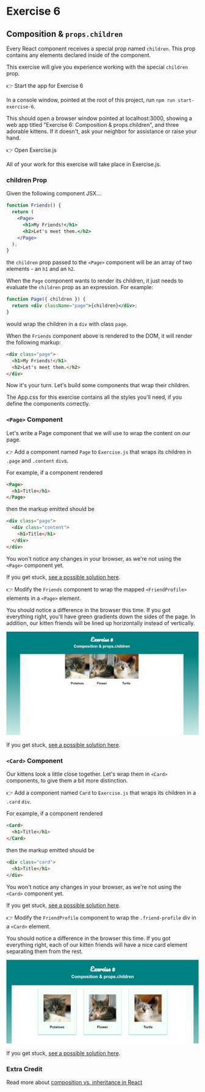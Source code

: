 # Exercise 6

## Composition & `props.children`

Every React component receives a special prop named `children`. This prop contains any elements declared inside of the component.

This exercise will give you experience working with the special `children` prop.

👉 Start the app for Exercise 6

In a console window, pointed at the root of this project, run `npm run start-exercise-6`.

This should open a browser window pointed at localhost:3000, showing a web app titled "Exercise 6: Composition & props.children", and three adorable kittens. If it doesn't, ask your neighbor for assistance or raise your hand.

👉 Open Exercise.js

All of your work for this exercise will take place in Exercise.js.

### children Prop

Given the following component JSX...

```jsx
function Friends() {
  return (
    <Page>
      <h1>My Friends!</h1>
      <h2>Let's meet them.</h2>
    </Page>
  );
}
```

the `children` prop passed to the `<Page>` component will be an array of two elements - an `h1` and an `h2`.

When the `Page` component wants to render its children, it just needs to evaluate the `children` prop as an expression. For example:

```jsx
function Page({ children }) {
  return <div className="page">{children}</div>;
}
```

would wrap the children in a `div` with class `page`.

When the `Friends` component above is rendered to the DOM, it will render the following markup:

```html
<div class="page">
  <h1>My Friends!</h1>
  <h2>Let's meet them.</h2>
</div>
```

Now it's your turn. Let's build some components that wrap their children.

The App.css for this exercise contains all the styles you'll need, if you define the components correctly.

### `<Page>` Component

Let's write a Page component that we will use to wrap the content on our page.

👉 Add a component named `Page` to `Exercise.js` that wraps its children in `.page` and `.content` `div`s.

For example, if a component rendered

```html
<Page>
  <h1>Title</h1>
</Page>
```

then the markup emitted should be

```html
<div class="page">
  <div class="content">
    <h1>Title</h1>
  </div>
</div>
```

You won't notice any changes in your browser, as we're not using the `<Page>` component yet.

If you get stuck, [see a possible solution here](./SOLUTIONS.md#page).

👉 Modify the `Friends` component to wrap the mapped `<FriendProfile>` elements in a `<Page>` element.

You should notice a difference in the browser this time. If you got everything right, you'll have green gradients down the sides of the page. In addition, our kitten friends will be lined up horizontally instead of vertically.

![](docs/pages.png)

If you get stuck, [see a possible solution here](./SOLUTIONS.md#friends-with-page).

### `<Card>` Component

Our kittens look a little close together. Let's wrap them in `<Card>` components, to give them a bit more distinction.

👉 Add a component named `Card` to `Exercise.js` that wraps its children in a `.card` `div`.

For example, if a component rendered

```html
<Card>
  <h1>Title</h1>
</Card>
```

then the markup emitted should be

```html
<div class="card">
  <h1>Title</h1>
</div>
```

You won't notice any changes in your browser, as we're not using the `<Card>` component yet.

If you get stuck, [see a possible solution here](./SOLUTIONS.md#card).

👉 Modify the `FriendProfile` component to wrap the `.friend-profile` div in a `<Card>` element.

You should notice a difference in the browser this time. If you got everything right, each of our kitten friends will have a nice card element separating them from the rest.

![Finished](docs/pages-and-cards.png)

If you get stuck, [see a possible solution here](./SOLUTIONS.md#friendprofile-with-card).

### Extra Credit

Read more about [composition vs. inheritance in React](https://reactjs.org/docs/composition-vs-inheritance.html)
